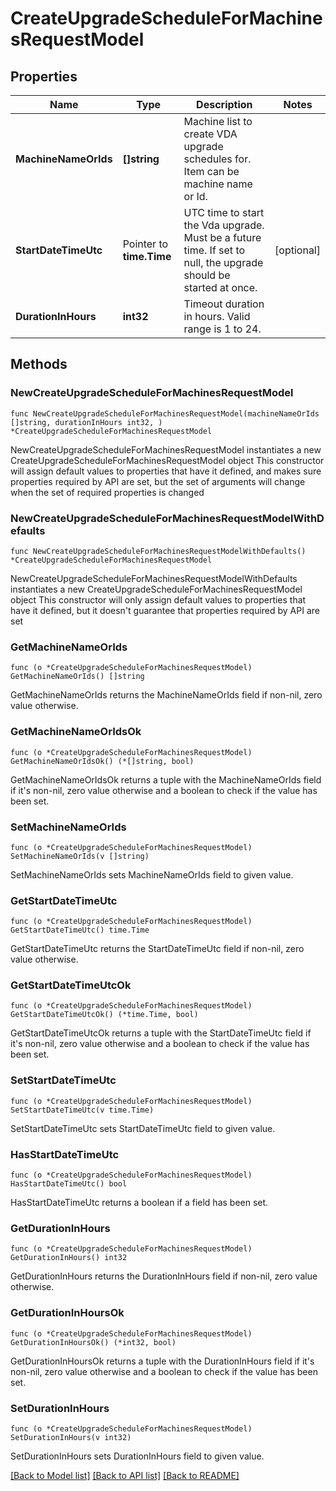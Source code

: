 # CreateUpgradeScheduleForMachinesRequestModel

## Properties

Name | Type | Description | Notes
------------ | ------------- | ------------- | -------------
**MachineNameOrIds** | **[]string** | Machine list to create VDA upgrade schedules for. Item can be machine name or Id. | 
**StartDateTimeUtc** | Pointer to **time.Time** | UTC time to start the Vda upgrade. Must be a future time. If set to null, the upgrade should be started at once. | [optional] 
**DurationInHours** | **int32** | Timeout duration in hours. Valid range is 1 to 24. | 

## Methods

### NewCreateUpgradeScheduleForMachinesRequestModel

`func NewCreateUpgradeScheduleForMachinesRequestModel(machineNameOrIds []string, durationInHours int32, ) *CreateUpgradeScheduleForMachinesRequestModel`

NewCreateUpgradeScheduleForMachinesRequestModel instantiates a new CreateUpgradeScheduleForMachinesRequestModel object
This constructor will assign default values to properties that have it defined,
and makes sure properties required by API are set, but the set of arguments
will change when the set of required properties is changed

### NewCreateUpgradeScheduleForMachinesRequestModelWithDefaults

`func NewCreateUpgradeScheduleForMachinesRequestModelWithDefaults() *CreateUpgradeScheduleForMachinesRequestModel`

NewCreateUpgradeScheduleForMachinesRequestModelWithDefaults instantiates a new CreateUpgradeScheduleForMachinesRequestModel object
This constructor will only assign default values to properties that have it defined,
but it doesn't guarantee that properties required by API are set

### GetMachineNameOrIds

`func (o *CreateUpgradeScheduleForMachinesRequestModel) GetMachineNameOrIds() []string`

GetMachineNameOrIds returns the MachineNameOrIds field if non-nil, zero value otherwise.

### GetMachineNameOrIdsOk

`func (o *CreateUpgradeScheduleForMachinesRequestModel) GetMachineNameOrIdsOk() (*[]string, bool)`

GetMachineNameOrIdsOk returns a tuple with the MachineNameOrIds field if it's non-nil, zero value otherwise
and a boolean to check if the value has been set.

### SetMachineNameOrIds

`func (o *CreateUpgradeScheduleForMachinesRequestModel) SetMachineNameOrIds(v []string)`

SetMachineNameOrIds sets MachineNameOrIds field to given value.


### GetStartDateTimeUtc

`func (o *CreateUpgradeScheduleForMachinesRequestModel) GetStartDateTimeUtc() time.Time`

GetStartDateTimeUtc returns the StartDateTimeUtc field if non-nil, zero value otherwise.

### GetStartDateTimeUtcOk

`func (o *CreateUpgradeScheduleForMachinesRequestModel) GetStartDateTimeUtcOk() (*time.Time, bool)`

GetStartDateTimeUtcOk returns a tuple with the StartDateTimeUtc field if it's non-nil, zero value otherwise
and a boolean to check if the value has been set.

### SetStartDateTimeUtc

`func (o *CreateUpgradeScheduleForMachinesRequestModel) SetStartDateTimeUtc(v time.Time)`

SetStartDateTimeUtc sets StartDateTimeUtc field to given value.

### HasStartDateTimeUtc

`func (o *CreateUpgradeScheduleForMachinesRequestModel) HasStartDateTimeUtc() bool`

HasStartDateTimeUtc returns a boolean if a field has been set.

### GetDurationInHours

`func (o *CreateUpgradeScheduleForMachinesRequestModel) GetDurationInHours() int32`

GetDurationInHours returns the DurationInHours field if non-nil, zero value otherwise.

### GetDurationInHoursOk

`func (o *CreateUpgradeScheduleForMachinesRequestModel) GetDurationInHoursOk() (*int32, bool)`

GetDurationInHoursOk returns a tuple with the DurationInHours field if it's non-nil, zero value otherwise
and a boolean to check if the value has been set.

### SetDurationInHours

`func (o *CreateUpgradeScheduleForMachinesRequestModel) SetDurationInHours(v int32)`

SetDurationInHours sets DurationInHours field to given value.



[[Back to Model list]](../README.md#documentation-for-models) [[Back to API list]](../README.md#documentation-for-api-endpoints) [[Back to README]](../README.md)


